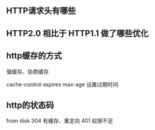 ## HTTP请求头有哪些

## HTTP2.0 相比于 HTTP1.1 做了哪些优化

## http缓存的方式

强缓存、协商缓存

cache-control expires max-age 设置过期时间

## http的状态码

from disk
304 有缓存、重定向
401 权限不足
